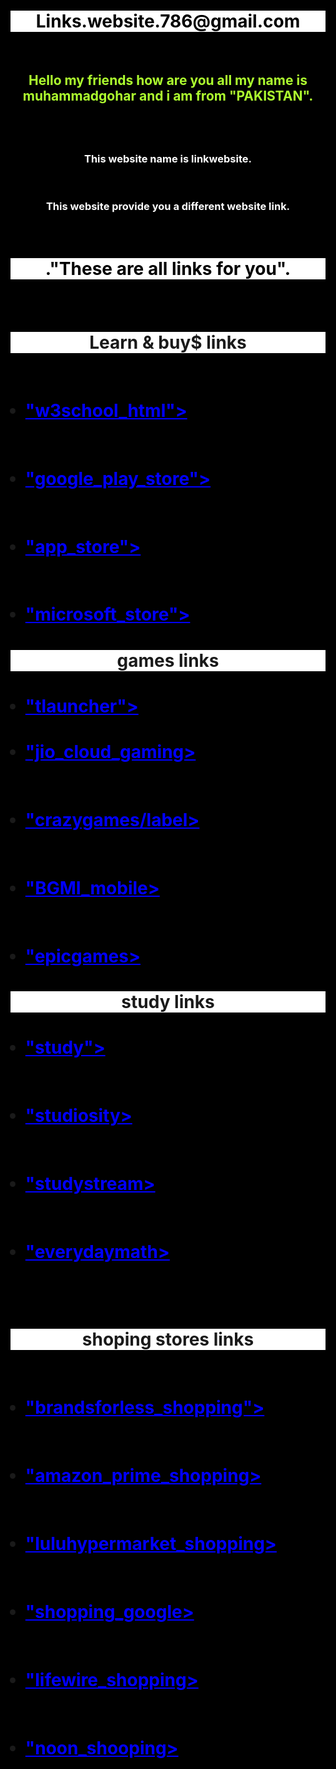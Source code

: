 <html lang="en">
<head>
    <meta charset="UTF-8">
    <meta http-equiv="X-UA-Compatible" content="IE=edge">
    <meta name="viewport" content="width=device-width, initial-scale=1.0">
    <title>link_website</title>
</head>
<STYle>
    #hedi1{TEXT-align:center;}
    #hedi1{-webkit-text-fill-color:black;}
    #hedi1{background-color:white;}
    #p1{TEXT-align:center;}
    #p1{-webkit-text-fill-color:greenyellow;}
    #p2{TEXT-align:center;}
    #p2{-webkit-text-fill-color:black;}
    #p2{background-color:white;}
    html{background-color: black;}
    #a{-webkit-text-fill-color: blue;}
   #p{-webkit-text-fill-color: white;}
   #p{-webkit-text-fill-color: white;}
   #p{text-align: center;}
   #w{text-align: center;}
   #w{background-color:white;}
</STYLE>
<body>
         <h1 id="hedi1"> Links.website.786@gmail.com  </h1>
    <br>
         <h2><p id="p1"> Hello my friends how are you all my name is muhammadgohar and i am from "PAKISTAN". </p><h2>
             <br>
            <h3><p id="p">This website name is linkwebsite.</p></h3>
             <br>
            <h3><p id="p">This website provide you a different website link.</p></h3>
             <br>
 <h1><p id="p2"> ."These are all links for you". </p></h1>
             <br>
 <h1 id="w"> Learn & buy$ links </h1>
             <br>
 <ul>
    <h1><li><a id="a" href="https://www.w3schools.com/html/"><label>"w3school_html"></label></a></li></h1>
     <br>
    <h1><li><a id="a" href="https://play.google.com/store/games?pli=1"><label>"google_play_store"></label></a></li></h1>
     <br>
    <h1><li><a id="a" href="https://www.apple.com/app-store/"><label>"app_store"></label></a></li></h1>
     <br>
    <h1><li><a id="a" href="https://www.microsoft.com/en-ww/store/"><label>"microsoft_store"></label></a></li></h1>
 </ul>
 <h1 id="w"> games links </h1>
 <ul>
 <h1><li><a id="a" href="https://tlauncher.org/"><label>"tlauncher"></label></a></li></h1>
 <h1><li><a id="a" href="https://cloud.jiogames.com/"><label>"jio_cloud_gaming></label></a></li></h1>
     <br>
 <h1><li><a id="a" href="https://www.crazygames.com/game/link"><label>"crazygames/label></a></li></h1>
     <br>
 <h1><li><a id="a" href="https://www.battlegroundsmobileindia.com/"><label>"BGMI_mobile></label></a></li></h1>
     <br>
 <h1><li><a id="a" href="https://www.epicgames.com/site/en-US/home"><label>"epicgames></label></a></li></h1>
 </ul>
 <h1 id="w"> study links </h1>
 <ul>
    <h1><li><a id="a" href="https://studylink.com/"><label>"study"></label></a></li></h1>
     <br>
    <h1><li><a id="a" href="https://www.studiosity.com/blog/"><label>"studiosity></label></a></li></h1>
     <br>
    <h1><li><a id="a" href="https://www.studystream.live/home"><label>"studystream></a></li></h1>
     <br>
        <h1><li><a id="a" href="https://everydaymath.uchicago.edu/"><label>"everydaymath></a></li></h1>
     <br>
 </ul>
             <br>
 <h1 id="w"> shoping stores links </h1>
             <br>
 <ul>
    <h1><li><a id="a" href="https://www.brandsforless.com/en-ae/?msclkid=97b0dd1d90f51b9e2616b935cea6d47c"><label>"brandsforless_shopping"></label></a></li></h1>
     <br>
    <h1><li><a id="a" href="https://www.amazon.com/"><label>"amazon_prime_shopping></label></a></li></h1>
     <br>
    <h1><li><a id="a" href="https://www.luluhypermarket.com/en-ae"><label>"luluhypermarket_shopping></a></li></h1>
     <br>
        <h1><li><a id="a" href="https://shopping.google.com/?pli=1"><label>"shopping_google></label></a></li></h1>
     <br>
        <h1><li><a id="a" href="https://www.lifewire.com/shopping-sites-online-3482901"><label>"lifewire_shopping></a></li></h1>
     <br>
            <h1><li><a id="a" href="https://www.noon.com/uae-en/"><label>"noon_shooping></a></li></h1>
 </ul>
 </body>
</html>
